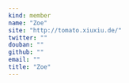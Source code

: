 ```yaml
---
kind: member
name: "Zoe"
site: "http://tomato.xiuxiu.de/"
twitter: ""
douban: ""
github: ""
email: ""
title: "Zoe"
---
```


